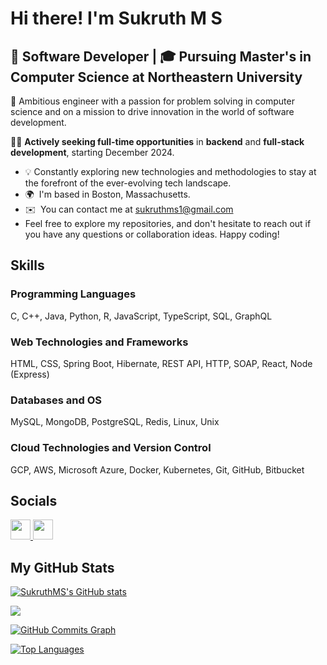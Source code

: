 Hi there! I'm Sukruth M S
======================================================================================================================================================

 💼 Software Developer |  🎓 Pursuing Master's in Computer Science at Northeastern University
----------------------------------------------------------------------------------------------

🚀 Ambitious engineer with a passion for problem solving in computer science and on a mission to drive innovation in the world of software development.

👨‍💻 **Actively seeking full-time opportunities** in **backend** and **full-stack development**, starting December 2024.

* 💡  Constantly exploring new technologies and methodologies to stay at the forefront of the ever-evolving tech landscape.
* 🌍  I'm based in Boston, Massachusetts.
* ✉️  You can contact me at [sukruthms1@gmail.com](mailto:sukruthms1@gmail.com)
* Feel free to explore my repositories, and don't hesitate to reach out if you have any questions or collaboration ideas. Happy coding!

## Skills

### Programming Languages
C, C++, Java, Python, R, JavaScript, TypeScript, SQL, GraphQL

### Web Technologies and Frameworks
HTML, CSS, Spring Boot, Hibernate, REST API, HTTP, SOAP, React, Node (Express)

### Databases and OS
MySQL, MongoDB, PostgreSQL, Redis, Linux, Unix

### Cloud Technologies and Version Control
GCP, AWS, Microsoft Azure, Docker, Kubernetes, Git, GitHub, Bitbucket


## Socials

<p align="left"> <a href="https://www.github.com/SukruthMS" target="_blank" rel="noreferrer"> <picture> <source media="(prefers-color-scheme: dark)" srcset="https://raw.githubusercontent.com/danielcranney/readme-generator/main/public/icons/socials/github-dark.svg" /> <source media="(prefers-color-scheme: light)" srcset="https://raw.githubusercontent.com/danielcranney/readme-generator/main/public/icons/socials/github.svg" /> <img src="https://raw.githubusercontent.com/danielcranney/readme-generator/main/public/icons/socials/github.svg" width="32" height="32" /> </picture> </a> <a href="https://www.linkedin.com/in/sukruth-m-s" target="_blank" rel="noreferrer"> <picture> <source media="(prefers-color-scheme: dark)" srcset="https://raw.githubusercontent.com/danielcranney/readme-generator/main/public/icons/socials/linkedin-dark.svg" /> <source media="(prefers-color-scheme: light)" srcset="https://raw.githubusercontent.com/danielcranney/readme-generator/main/public/icons/socials/linkedin.svg" /> <img src="https://raw.githubusercontent.com/danielcranney/readme-generator/main/public/icons/socials/linkedin.svg" width="32" height="32" /> </picture> </a></p>

## My GitHub Stats

<a href="http://www.github.com/SukruthMS"><img src="https://github-readme-stats.vercel.app/api?username=SukruthMS&show_icons=true&hide=&count_private=true&title_color=ffffff&text_color=ffffff&icon_color=0891b2&bg_color=1c1917&hide_border=true&show_icons=true" alt="SukruthMS's GitHub stats" /></a>

<a href="http://www.github.com/SukruthMS"><img src="https://github-readme-streak-stats.herokuapp.com/?user=SukruthMS&stroke=ffffff&background=1c1917&ring=ffffff&fire=ffffff&currStreakNum=ffffff&currStreakLabel=ffffff&sideNums=ffffff&sideLabels=ffffff&dates=ffffff&hide_border=true" /></a>

<a href="http://www.github.com/SukruthMS"><img src="https://github-readme-activity-graph.vercel.app/graph?username=SukruthMS&bg_color=1c1917&color=ffffff&line=0891b2&point=ffffff&area_color=1c1917&area=true&hide_border=true&custom_title=GitHub%20Commits%20Graph" alt="GitHub Commits Graph" /></a>

<a href="https://github.com/SukruthMS" align="left"><img src="https://github-readme-stats.vercel.app/api/top-langs/?username=SukruthMS&langs_count=10&title_color=ffffff&text_color=ffffff&icon_color=0891b2&bg_color=1c1917&hide_border=true&locale=en&custom_title=Top%20%Languages" alt="Top Languages" /></a>
